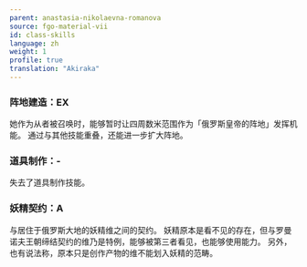 ```yaml
---
parent: anastasia-nikolaevna-romanova
source: fgo-material-vii
id: class-skills
language: zh
weight: 1
profile: true
translation: "Akiraka"
---
```


### 阵地建造：EX

她作为从者被召唤时，能够暂时让四周数米范围作为「俄罗斯皇帝的阵地」发挥机能。
通过与其他技能重叠，还能进一步扩大阵地。

### 道具制作：-

失去了道具制作技能。

### 妖精契约：A

与居住于俄罗斯大地的妖精维之间的契约。
妖精原本是看不见的存在，但与罗曼诺夫王朝缔结契约的维乃是特例，能够被第三者看见，也能够使用能力。
另外，也有说法称，原本只是创作产物的维不能划入妖精的范畴。
